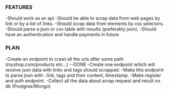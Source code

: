 ### FEATURES ###
-Should work as an api
-Should be able to scrap data from web pages by link or by a list of links. 
-Should scrap data from elements by css selectors. 
-Should parse a json or csv table with results (preferably json).
-Should have an authentication and handle payments in future


### PLAN ###
-Create an endpoint to crawl all the urls after some path (myshop.com/products etc...) --DONE 
-Create one endpoint which will receive json data with links and tags should scrapped.
-Make this endpoint to parse json with : link, tags and their content, timestamp. 
-Make register and auth endpoint. 
-Collect all the data about scrap request and result on db (Postgres/Mongo)